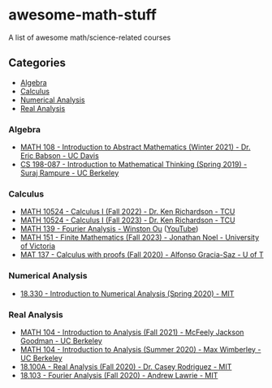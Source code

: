 # awesome-math-stuff
A list of awesome math/science-related courses

## Categories
 - [Algebra](#algebra)
 - [Calculus](#calculus)
 - [Numerical Analysis](#numerical-analysis)
 - [Real Analysis](#real-analysis)

### Algebra

 - [MATH 108 - Introduction to Abstract Mathematics (Winter 2021) - Dr. Eric Babson - UC Davis](https://www.math.ucdavis.edu/~babson/MAT108/index_108-W21.html)
 - [CS 198-087 - Introduction to Mathematical Thinking (Spring 2019) - Suraj Rampure - UC Berkeley](https://imt-decal.org/)

### Calculus

 - [MATH 10524 - Calculus I (Fall 2022) - Dr. Ken Richardson - TCU](https://faculty.tcu.edu/richardson/2022F_calc1/)
 - [MATH 10524 - Calculus I (Fall 2023) - Dr. Ken Richardson - TCU](https://faculty.tcu.edu/richardson/2023F_calc1/)
 - [MATH 139 - Fourier Analysis - Winston Ou](https://drive.google.com/file/d/1f1pp1QkF0BqqLELBrKyk69X0ofd3SjdR/view) ([YouTube](https://www.youtube.com/playlist?list=PLun8-Z_lTkC5KUsw0dO2SBkdwdEVKqcP5))
 - [MATH 151 - Finite Mathematics (Fall 2023) - Jonathan Noel - University of Victoria](https://www.youtube.com/playlist?list=PLtxJg53s2o0Mk87lsAQyx9ObyJN6O6jfH)
 - [MAT 137 - Calculus with proofs (Fall 2020) - Alfonso Gracia-Saz - U of T](https://www.math.utoronto.ca/alfonso/137/137.html?videos)

### Numerical Analysis

 - [18.330 - Introduction to Numerical Analysis (Spring 2020) - MIT](https://github.com/PKUFlyingPig/MIT18.330/tree/spring20)

### Real Analysis

 - [MATH 104 - Introduction to Analysis (Fall 2021) - McFeely Jackson Goodman - UC Berkeley](https://math.berkeley.edu/~mjgoodman/teaching/104F21/)
 - [MATH 104 - Introduction to Analysis (Summer 2020) - Max Wimberley - UC Berkeley](https://www.youtube.com/@RealAnalysisSummer-MaxWimberle/playlists)
 - [18.100A - Real Analysis (Fall 2020) - Dr. Casey Rodriguez - MIT](https://www.youtube.com/playlist?list=PLUl4u3cNGP61O7HkcF7UImpM0cR_L2gSw)
 - [18.103 - Fourier Analysis (Fall 2020) - Andrew Lawrie - MIT](https://www.youtube.com/playlist?list=PLIygTcviGPKBMyjct4h5QLNBWxIeglSMA)

